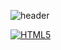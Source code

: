 ![header](https://capsule-render.vercel.app/api?type=wave&color=random&height=300&section=header&text=최예림의%20GitHub&fontSize=50)


[![HTML5](https://img.shields.io/badge/HTML5-E34F26?style=flat-square&logo=JavaScript&logoColor=black)](github.com/Joowon0220/TODO-List)

